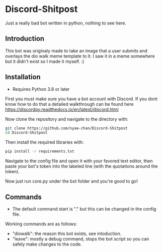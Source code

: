 # Discord-Shitpost

Just a really bad bot written in python, nothing to see here.

## Introduction

This bot was originaly made to take an image that a user submits and overlays the dio walk meme template to it. I saw it in a meme somewhere but it didn't exist so I made it myself. :)

## Installation

* Requires Python 3.8 or later

First you must make sure you have a bot account with Discord. If you dont know how to do that a detailed walkthrough can be found here https://discordpy.readthedocs.io/en/latest/discord.html

Now clone the repository and navigate to the directory with:

```sh
git clone https://github.com/nyaa-chan/Discord-Shitpost
cd Discord-Shitpost
```

Then install the required libraries with:

```sh
pip install -r requirements.txt
```

Navigate to the config file and open it with your favored text editor, then paste your bot's token into the labeled line (with the quotations around the token).

Now just run core.py under the bot folder and you're good to go!

## Commands

* The default command start is "." but this can be changed in the config file.

Working commands are as follows:

* "diowalk": the reason this bot exists, see intoduction.
* "leave": mostly a debug command, stops the bot script so you can safely make changes to the code.
